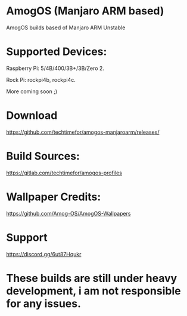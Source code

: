 # AmogOS (Manjaro ARM based)
AmogOS builds based of Manjaro ARM Unstable 

# Supported Devices:
Raspberry Pi: 5/4B/400/3B+/3B/Zero 2.


Rock Pi: rockpi4b, rockpi4c.


More coming soon ;)

# Download
https://github.com/techtimefor/amogos-manjaroarm/releases/

# Build Sources:
https://gitlab.com/techtimefor/amogos-profiles

# Wallpaper Credits:
https://github.com/Amog-OS/AmogOS-Wallpapers

# Support
https://discord.gg/6ut87Hqukr

# These builds are still under heavy development, i am not responsible for any issues.
